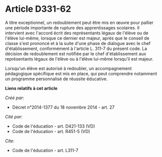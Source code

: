 # Article D331-62

A titre exceptionnel, un redoublement peut être mis en œuvre pour pallier une période importante de rupture des
apprentissages scolaires. Il intervient avec l'accord écrit des représentants légaux de l'élève ou de l'élève lui-même,
lorsque ce dernier est majeur, après que le conseil de classe s'est prononcé et à la suite d'une phase de dialogue avec le
chef d'établissement, conformément à l'article L. 311-7 du présent code. La décision de redoublement est notifiée par le chef
d'établissement aux représentants légaux de l'élève ou à l'élève lui-même lorsqu'il est majeur. 

Lorsqu'un élève est autorisé à redoubler, un accompagnement pédagogique spécifique est mis en place, qui peut comprendre
notamment un programme personnalisé de réussite éducative.

**Liens relatifs à cet article**

_Créé par_:

  - Décret n°2014-1377 du 18 novembre 2014 - art. 27

_Cité par_:

  - Code de l'éducation - art. D421-133 (VD)
  - Code de l'éducation - art. R451-5 (VD)

_Cite_:

  - Code de l'éducation - art. L311-7
